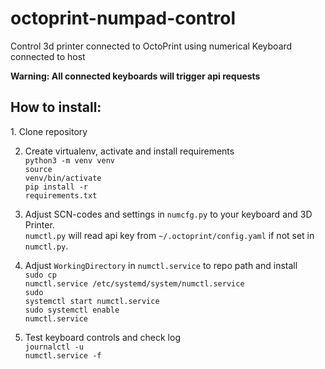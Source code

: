 # octoprint-numpad-control
Control 3d printer connected to OctoPrint using numerical Keyboard connected to host

<b>Warning: All connected keyboards will trigger api requests</b>

<h2>How to install:</h2>
1. Clone repository

2. Create virtualenv, activate and install requirements<br>
    <code>python3 -m venv venv</code><br>
    <code>source venv/bin/activate</code><br>
    <code>pip install -r requirements.txt</code>

2. Adjust SCN-codes and settings in <code>numcfg.py</code> to your keyboard and 3D Printer.<br>
<code>numctl.py</code> will read api key from <code>~/.octoprint/config.yaml</code> if not set in <code>numctl.py</code>.

3. Adjust <code>WorkingDirectory</code> in <code>numctl.service</code> to repo path and install<br>
    <code>sudo cp numctl.service /etc/systemd/system/numctl.service</code><br>
    <code>sudo systemctl start numctl.service</code><br>
    <code>sudo systemctl enable numctl.service</code>
    
4. Test keyboard controls and check log<br>
    <code>journalctl -u numctl.service -f</code>
